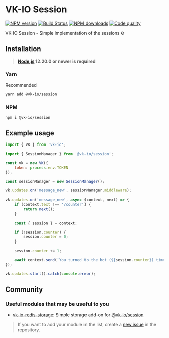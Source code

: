 # VK-IO Session
<a href="https://www.npmjs.com/package/@vk-io/session"><img src="https://img.shields.io/npm/v/@vk-io/session.svg?style=flat-square" alt="NPM version"></a>
<a href="https://github.com/negezor/vk-io/actions/workflows/tests.yml"><img src="https://img.shields.io/github/workflow/status/negezor/vk-io/VK-IO CI?style=flat-square" alt="Build Status"></a>
<a href="https://www.npmjs.com/package/@vk-io/session"><img src="https://img.shields.io/npm/dt/@vk-io/session.svg?style=flat-square" alt="NPM downloads"></a>
<a href="https://www.codacy.com/app/negezor/vk-io"><img src="https://img.shields.io/codacy/grade/25ee36d46e6e498981a74f8b0653aacc.svg?style=flat-square" alt="Code quality"></a>

VK-IO Session - Simple implementation of the sessions ⚙️

## Installation
> **[Node.js](https://nodejs.org/) 12.20.0 or newer is required** 

### Yarn
Recommended
```
yarn add @vk-io/session
```

### NPM
```
npm i @vk-io/session
```

## Example usage
```js
import { VK } from 'vk-io';

import { SessionManager } from '@vk-io/session';

const vk = new VK({
	token: process.env.TOKEN
});

const sessionManager = new SessionManager();

vk.updates.on('message_new', sessionManager.middleware);

vk.updates.on('message_new', async (context, next) => {
	if (context.text !== '/counter') {
		return next();
	}
	
	const { session } = context;

	if (!session.counter) {
		session.counter = 0;
	}

	session.counter += 1;

	await context.send(`You turned to the bot (${session.counter}) times`);
});

vk.updates.start().catch(console.error);
```

## Community
### Useful modules that may be useful to you

* [vk-io-redis-storage](https://github.com/xtcry/vk-io-redis-storage): Simple storage add-on for [@vk-io/session](packages/session)

> If you want to add your module in the list, create a [new issue](https://github.com/negezor/vk-io/issues/new) in the repository.
